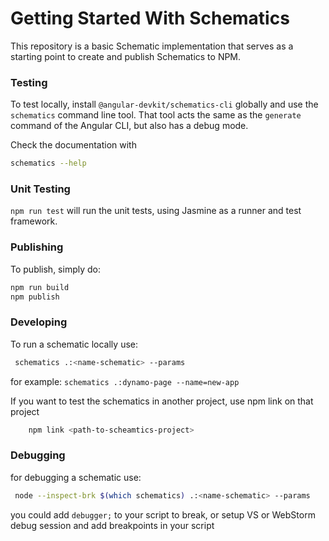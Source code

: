 # Getting Started With Schematics

This repository is a basic Schematic implementation that serves as a starting point to create and publish Schematics to NPM.

### Testing

To test locally, install `@angular-devkit/schematics-cli` globally and use the `schematics` command line tool. That tool acts the same as the `generate` command of the Angular CLI, but also has a debug mode.

Check the documentation with
```bash
schematics --help
```

### Unit Testing

`npm run test` will run the unit tests, using Jasmine as a runner and test framework.

### Publishing

To publish, simply do:

```bash
npm run build
npm publish
```

### Developing
To run a schematic locally use:
```bash
 schematics .:<name-schematic> --params
``` 
 for example: `schematics .:dynamo-page --name=new-app`

If you want to test the schematics in another project, use npm link on that project
```bash
    npm link <path-to-scheamtics-project>
```

### Debugging
for debugging a schematic use:
```bash 
 node --inspect-brk $(which schematics) .:<name-schematic> --params
 ```
 you could add `debugger;` to your script to break, or setup VS or WebStorm debug session and add breakpoints in your script 
